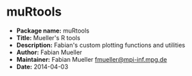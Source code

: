 # muRtools
* __Package name:__ muRtools
* __Title:__ Mueller's R tools
* __Description:__ Fabian's custom plotting functions and utilities
* __Author:__ Fabian Mueller
* __Maintainer:__ Fabian Mueller <fmueller@mpi-inf.mpg.de>
* __Date:__ 2014-04-03

